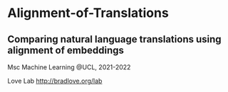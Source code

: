 # Alignment-of-Translations
## Comparing natural language translations using alignment of embeddings

Msc Machine Learning @UCL, 2021-2022

Love Lab http://bradlove.org/lab
